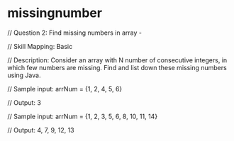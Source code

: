 # missingnumber



// Question 2: Find missing numbers in array -

// Skill Mapping: Basic

// Description: Consider an array with N number of consecutive integers, in which few numbers are missing. Find and list down these missing numbers using Java.

// Sample input: arrNum = {1, 2, 4, 5, 6}

// Output: 3

// Sample input: arrNum = {1, 2, 3, 5, 6, 8, 10, 11, 14}

// Output: 4, 7, 9, 12, 13
